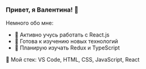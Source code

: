 ### Привет, я Валентина! 👋

Немного обо мне:

- 💪 Активно учусь работать с React.js
- 🌟 Готова к изучению новых технологий
- 👯 Планирую изучать Redux и TypeScript

🔨 Мой стек:
VS Code, HTML, CSS, JavaScript, React


